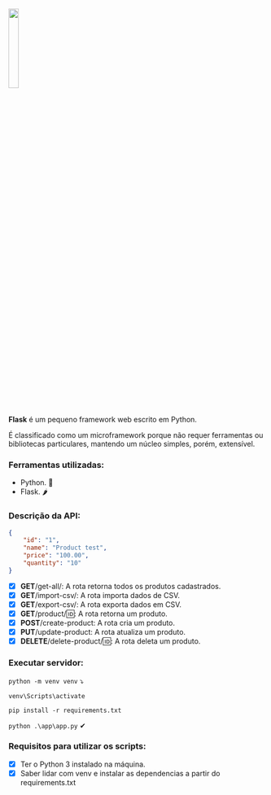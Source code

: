 <h1><img src = "https://i.imgur.com/iEnfXJy.png" width="20%"/></h1>

<strong>Flask</strong> é um pequeno framework web escrito em Python. 

É classificado como um microframework porque não requer ferramentas ou bibliotecas particulares, mantendo um núcleo simples, porém, extensível.

### Ferramentas utilizadas:
- Python. 🐍
- Flask. 🌶️

### Descrição da API:
```json
{   
    "id": "1",
    "name": "Product test",
    "price": "100.00",
    "quantity": "10"
}
```
- [x] <strong>GET</strong>/get-all/:                A rota retorna todos os produtos cadastrados.
- [x] <strong>GET</strong>/import-csv/:             A rota importa dados de CSV.
- [x] <strong>GET</strong>/export-csv/:             A rota exporta dados em CSV.
- [x] <strong>GET</strong>/product/:id::            A rota retorna um produto.
- [x] <strong>POST</strong>/create-product:         A rota cria um produto.
- [x] <strong>PUT</strong>/update-product:          A rota atualiza um produto.
- [x] <strong>DELETE</strong>/delete-product/:id::  A rota deleta um produto.

### Executar servidor:
<code>python -m venv venv</code> ⤵

<code>venv\Scripts\activate</code>

<code>pip install -r requirements.txt</code>

<code>python .\app\app.py</code> ✔

### Requisitos para utilizar os scripts:
- [x] Ter o Python 3 instalado na máquina.
- [x] Saber lidar com venv e instalar as dependencias a partir do requirements.txt